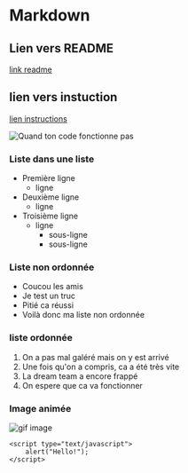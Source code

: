 


# Markdown

## Lien vers README

[link readme](./README.md)

## lien vers instuction
[lien instructions](https://github.com/becodeorg/CRL-Keller-5/blob/main/1.Path/1.The_Field/1.3.Markdown/1.learning.adoc)

![Quand ton code fonctionne pas](https://cache.magicmaman.com/data/photo/w1000_ci/4y/bebe-pleure-absurde.jpg)


### Liste dans une liste

- Première ligne
  - ligne
- Deuxième ligne
  - ligne
- Troisième ligne
  - ligne
    - sous-ligne
    - sous-ligne

### Liste non ordonnée
- Coucou les amis 
- Je test un truc 
- Pitié ca réussi 
- Voilà donc ma liste non ordonnée 

### liste ordonnée
1. On a pas mal galéré mais on y est arrivé 
2. Une fois qu'on a compris, ca a été très vite
3. La dream team a encore frappé 
4. On espere que ca va fonctionner 


### Image animée

![gif image](https://media.giphy.com/media/TTRnvIFE4wYLK/giphy.gif)

```
<script type="text/javascript">
    alert("Hello!");
</script>

```
